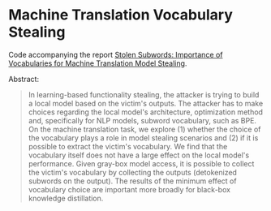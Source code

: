 # Machine Translation Vocabulary Stealing

Code accompanying the report [Stolen Subwords: Importance of Vocabularies for Machine Translation Model Stealing](https://vilda.net/papers/stolen_subwords.pdf).

Abstract:

> In learning-based functionality stealing, the attacker is trying to build a local model based on the victim's outputs.
> The attacker has to make choices regarding the local model's architecture, optimization method and, specifically for NLP models, subword vocabulary, such as BPE.
> On the machine translation task, we explore (1) whether the choice of the vocabulary plays a role in model stealing scenarios and (2) if it is possible to extract the victim's vocabulary.
> We find that the vocabulary itself does not have a large effect on the local model's performance.
> Given gray-box model access, it is possible to collect the victim's vocabulary by collecting the outputs (detokenized subwords on the output).
> The results of the minimum effect of vocabulary choice are important more broadly for black-box knowledge distillation.
